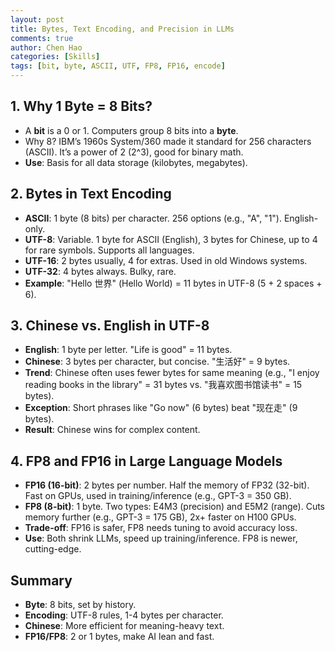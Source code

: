 ```yaml
---
layout: post
title: Bytes, Text Encoding, and Precision in LLMs
comments: true
author: Chen Hao
categories: [Skills]
tags: [bit, byte, ASCII, UTF, FP8, FP16, encode]
---
```



## 1. Why 1 Byte = 8 Bits?
- A **bit** is a 0 or 1. Computers group 8 bits into a **byte**.
- Why 8? IBM’s 1960s System/360 made it standard for 256 characters (ASCII). It’s a power of 2 (2^3), good for binary math.
- **Use**: Basis for all data storage (kilobytes, megabytes).

## 2. Bytes in Text Encoding
- **ASCII**: 1 byte (8 bits) per character. 256 options (e.g., "A", "1"). English-only.
- **UTF-8**: Variable. 1 byte for ASCII (English), 3 bytes for Chinese, up to 4 for rare symbols. Supports all languages.
- **UTF-16**: 2 bytes usually, 4 for extras. Used in old Windows systems.
- **UTF-32**: 4 bytes always. Bulky, rare.
- **Example**: "Hello 世界" (Hello World) = 11 bytes in UTF-8 (5 + 2 spaces + 6).

## 3. Chinese vs. English in UTF-8
- **English**: 1 byte per letter. "Life is good" = 11 bytes.
- **Chinese**: 3 bytes per character, but concise. "生活好" = 9 bytes.
- **Trend**: Chinese often uses fewer bytes for same meaning (e.g., "I enjoy reading books in the library" = 31 bytes vs. "我喜欢图书馆读书" = 15 bytes).
- **Exception**: Short phrases like "Go now" (6 bytes) beat "现在走" (9 bytes).
- **Result**: Chinese wins for complex content.

## 4. FP8 and FP16 in Large Language Models
- **FP16 (16-bit)**: 2 bytes per number. Half the memory of FP32 (32-bit). Fast on GPUs, used in training/inference (e.g., GPT-3 = 350 GB).
- **FP8 (8-bit)**: 1 byte. Two types: E4M3 (precision) and E5M2 (range). Cuts memory further (e.g., GPT-3 = 175 GB), 2x+ faster on H100 GPUs.
- **Trade-off**: FP16 is safer, FP8 needs tuning to avoid accuracy loss.
- **Use**: Both shrink LLMs, speed up training/inference. FP8 is newer, cutting-edge.

## Summary
- **Byte**: 8 bits, set by history.
- **Encoding**: UTF-8 rules, 1-4 bytes per character.
- **Chinese**: More efficient for meaning-heavy text.
- **FP16/FP8**: 2 or 1 bytes, make AI lean and fast.
